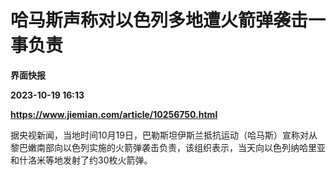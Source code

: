 # 哈马斯声称对以色列多地遭火箭弹袭击一事负责
**界面快报**

**2023-10-19 16:13**

**https://www.jiemian.com/article/10256750.html**

据央视新闻，当地时间10月19日，巴勒斯坦伊斯兰抵抗运动（哈马斯）宣称对从黎巴嫩南部向以色列实施的火箭弹袭击负责，该组织表示，当天向以色列纳哈里亚和什洛米等地发射了约30枚火箭弹。